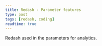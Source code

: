 ```yaml
---
title: Redash - Parameter features
type: post
tags: [redash, coding]
readtime: true
---
```



Redash used in the parameters for analytics.


